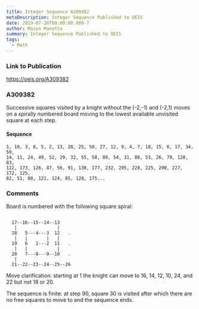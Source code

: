 ```yaml
---
title: Integer Sequence A309382
metaDescription: Integer Sequence Published to OEIS
date: 2019-07-26T00:00:00.000-7
author: Mason Manetta
summary: Integer Sequence Published to OEIS
tags:
  - Math
---
```


### Link to Publication 
https://oeis.org/A309382

### A309382
Successive squares visited by a knight without the (-2,-1) and (-2,1) moves on a spirally numbered board moving to the lowest available unvisited square at each step. 

#### Sequence 
``` text/2-3
1, 10, 3, 8, 5, 2, 13, 28, 25, 50, 27, 12, 9, 4, 7, 18, 15, 6, 17, 34, 59, 
14, 11, 24, 49, 52, 29, 32, 55, 58, 89, 54, 31, 88, 53, 26, 79, 120, 83, 
122, 173, 126, 87, 56, 91, 130, 177, 232, 295, 228, 225, 290, 227, 172, 125, 
82, 51, 80, 121, 124, 85, 128, 175...
```

### Comments 

Board is numbered with the following square spiral:
```text/2-3

  17--16--15--14--13
   |               |
  18   5---4---3  12   .
   |   |       |   |
  19   6   1---2  11   .
   |   |           |
  20   7---8---9--10   .
   |
  21--22--23--24--25--26

```

Move clarification: starting at 1 the knight can move to 16, 14, 12, 10, 24, and 22 but not 18 or 20.

The sequence is finite: at step 90, square 30 is visited after which there are no free squares to move to and the sequence ends. 

